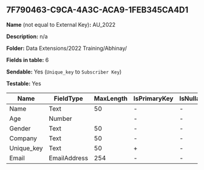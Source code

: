 ## 7F790463-C9CA-4A3C-ACA9-1FEB345CA4D1

**Name** (not equal to External Key)**:** AU_2022

**Description:** n/a

**Folder:** Data Extensions/2022 Training/Abhinay/

**Fields in table:** 6

**Sendable:** Yes (`Unique_key` to `Subscriber Key`)

**Testable:** Yes

| Name | FieldType | MaxLength | IsPrimaryKey | IsNullable | DefaultValue |
| --- | --- | --- | --- | --- | --- |
| Name | Text | 50 | - | - |  |
| Age | Number |  | - | - |  |
| Gender | Text | 50 | - | - |  |
| Company | Text | 50 | - | - |  |
| Unique_key | Text | 50 | + | - |  |
| Email | EmailAddress | 254 | - | - |  |
